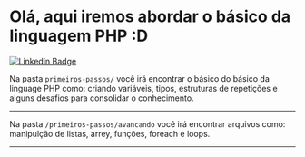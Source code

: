 # Olá, aqui iremos abordar o básico da linguagem PHP :D


[![Linkedin Badge](https://img.shields.io/badge/-LinkedIn-blue?style=flat-square&logo=Linkedin&logoColor=white&link=https://www.linkedin.com/in/fagnerpsantos/)](https://www.linkedin.com/in/anna-raquel-gomes-carvalho/)


Na pasta `primeiros-passos/` você irá encontrar o básico do básico da linguage PHP como: criando variáveis, tipos, estruturas de repetições e alguns desafios para consolidar o conhecimento. 

<hr>

Na pasta `/primeiros-passos/avancando` você irá encontrar arquivos como: manipulção de listas, arrey, funções, foreach e loops.

<hr>